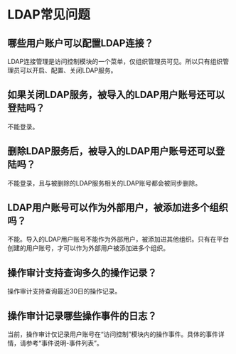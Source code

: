 # LDAP常见问题

## 哪些用户账户可以配置LDAP连接？
LDAP连接管理是访问控制模块的一个菜单，仅组织管理员可见。所以只有组织管理员可以开启、配置、关闭LDAP服务。

## 如果关闭LDAP服务，被导入的LDAP用户账号还可以登陆吗？
不能登录。

## 删除LDAP服务后，被导入的LDAP用户账号还可以登陆吗？
不能登录，且与被删除的LDAP服务相关的LDAP账号都会被同步删除。

## LDAP用户账号可以作为外部用户，被添加进多个组织吗？
不能。导入的LDAP用户账号不能作为外部用户，被添加进其他组织。只有在平台创建的用户账号，才可以作为外部用户被添加进多个组织。


## 操作审计支持查询多久的操作记录？
操作审计支持查询最近30日的操作记录。

## 操作审计记录哪些操作事件的日志？
当前，操作审计仅记录用户账号在“访问控制”模块内的操作事件。具体的事件详情，请参考“事件说明-事件列表”。
